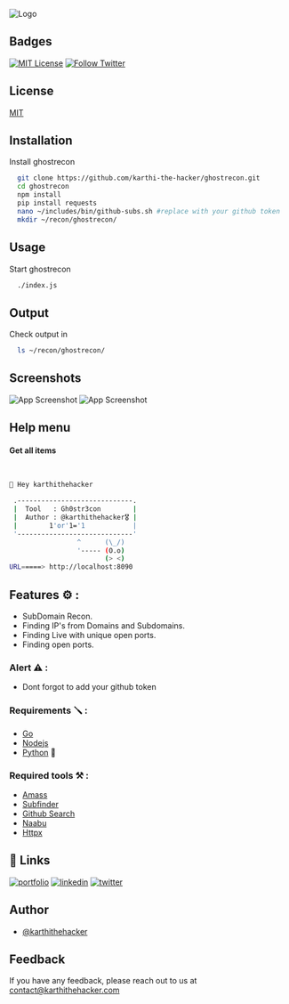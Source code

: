 ![Logo](https://github.com/karthi-the-hacker/ghostrecon/blob/main/screenshots/logo.gif)

## Badges

[![MIT License](https://img.shields.io/badge/License-MIT-green.svg)](https://choosealicense.com/licenses/mit/)
[![Follow Twitter](https://img.shields.io/twitter/follow/karthithehacker?style=social)](https://twitter.com/karthithehacker)

## License

[MIT](https://choosealicense.com/licenses/mit/)

## Installation

Install ghostrecon

```bash
  git clone https://github.com/karthi-the-hacker/ghostrecon.git
  cd ghostrecon
  npm install 
  pip install requests
  nano ~/includes/bin/github-subs.sh #replace with your github token
  mkdir ~/recon/ghostrecon/
```

## Usage

Start ghostrecon

```bash
  ./index.js
```

## Output

Check output in 

```bash
  ls ~/recon/ghostrecon/
```

## Screenshots

![App Screenshot](https://github.com/karthi-the-hacker/ghostrecon/blob/main/screenshots/1.png)
![App Screenshot](https://github.com/karthi-the-hacker/ghostrecon/blob/main/screenshots/2.png)

## Help menu

#### Get all items

```bash


👋 Hey karthithehacker 

 .-----------------------------.           
 |  Tool   : Gh0str3con        |           
 |  Author : @karthithehacker🎖️ |           
 |        1'or'1='1            |           
 '-----------------------------'           
                 ^      (\_/)    
                 '----- (O.o)    
                        (> <)    
URL=====> http://localhost:8090

```
## Features ⚙️ :

 - SubDomain Recon.
 - Finding IP's from Domains and Subdomains.
 - Finding Live with unique open ports.
 - Finding open ports. 

### Alert ⚠️ : 
 - Dont forgot to add your github token 

### Requirements 🪛 :

- [Go](https://go.dev/)
- [Nodejs](https://nodejs.org/en)
- [Python](https://www.python.org/) 🐍

### Required tools ⚒️ :

- [Amass](https://github.com/OWASP/Amass)
- [Subfinder](https://github.com/projectdiscovery/subfinder)
- [Github Search](https://github.com/gwen001/github-search)
- [Naabu](https://github.com/projectdiscovery/naabu)
- [Httpx](https://github.com/projectdiscovery/httpx)


## 🔗 Links

[![portfolio](https://img.shields.io/badge/my_portfolio-000?style=for-the-badge&logo=ko-fi&logoColor=white)](https://karthithehacker.com/)
[![linkedin](https://img.shields.io/badge/linkedin-0A66C2?style=for-the-badge&logo=linkedin&logoColor=white)](https://www.linkedin.com/in/karthikeyan--v/)
[![twitter](https://img.shields.io/badge/twitter-1DA1F2?style=for-the-badge&logo=twitter&logoColor=white)](https://twitter.com/karthithehacker)

## Author

- [@karthithehacker](https://github.com/karthi-the-hacker/)

## Feedback

If you have any feedback, please reach out to us at contact@karthithehacker.com
